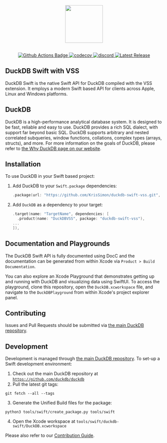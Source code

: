 <div align="center">
  <img src="https://duckdb.org/images/logo-dl/DuckDB_Logo-stacked.svg" height="120">
</div>
<br>

<p align="center">
  <a href="https://github.com/duckdb/duckdb/actions">
    <img src="https://github.com/duckdb/duckdb/actions/workflows/Main.yml/badge.svg?branch=main" alt="Github Actions Badge">
  </a>
  <a href="https://app.codecov.io/gh/duckdb/duckdb">
    <img src="https://codecov.io/gh/duckdb/duckdb/branch/main/graph/badge.svg?token=FaxjcfFghN" alt="codecov"/>
  </a>
  <a href="https://discord.gg/tcvwpjfnZx">
    <img src="https://shields.io/discord/909674491309850675" alt="discord" />
  </a>
  <a href="https://github.com/duckdb/duckdb/releases/">
    <img src="https://img.shields.io/github/v/release/duckdb/duckdb?color=brightgreen&display_name=tag&logo=duckdb&logoColor=white" alt="Latest Release">
  </a>
</p>

## DuckDB Swift with VSS
DuckDB Swift is the native Swift API for DuckDB compiled with the VSS extension. It employs a modern Swift 
based API for clients across Apple, Linux and Windows platforms.

## DuckDB
DuckDB is a high-performance analytical database system. It is designed to be fast, reliable and easy to use. DuckDB provides a rich SQL dialect, with support far beyond basic SQL. DuckDB supports arbitrary and nested correlated subqueries, window functions, collations, complex types (arrays, structs), and more. For more information on the goals of DuckDB, please refer to [the Why DuckDB page on our website](https://duckdb.org/why_duckdb).

## Installation
To use DuckDB in your Swift based project:

1. Add DuckDB to your `Swift.package` dependencies:

    ```swift
    .package(url: "https://github.com/KrisSimon/duckdb-swift-vss.git", .upToNextMajor(from: .init(1, 0, 0))),
    ```

2. Add `DuckDB` as a dependency to your target:
 
    ```swift
    .target(name: "TargetName", dependencies: [
      .product(name: "DuckDBVSS", package: "duckdb-swift-vss"),
    ...
    ]),
    ```

## Documentation and Playgrounds
The DuckDB Swift API is fully documented using DocC and the documentation can be generated from within Xcode via `Product > Build Documentation`.

You can also explore an Xcode Playground that demonstrates getting up and running with DuckDB and visualizing data using SwiftUI. To access the playground, clone this repository, open the `DuckDB.xcworkspace` file, and navigate to the `DuckDBPlayground` from within Xcode's project explorer panel.

## Contributing
Issues and Pull Requests should be submitted via [the main DuckDB repository](https://github.com/duckdb/duckdb).

## Development 
Development is managed through [the main DuckDB repository](https://github.com/duckdb/duckdb). To set-up a Swift development environment:

  1. Check out the main DuckDB repository at [`https://github.com/duckdb/duckdb`](https://github.com/duckdb/duckdb)
  2. Pull the latest git tags:
  ```shell
  git fetch --all --tags
  ```
  3. Generate the Unified Build files for the package:
  ```shell
  python3 tools/swift/create_package.py tools/swift
  ```
  4. Open the Xcode workspace at `tools/swift/duckdb-swift/DuckDB.xcworkspace`

Please also refer to our [Contribution Guide](https://github.com/duckdb/duckdb/blob/main/CONTRIBUTING.md).
